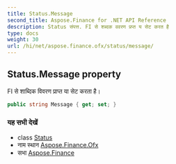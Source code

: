```yaml
---
title: Status.Message
second_title: Aspose.Finance for .NET API Reference
description: Status संपत्त. FI से शब्दक ववरण प्रप्त य सेट करत है
type: docs
weight: 30
url: /hi/net/aspose.finance.ofx/status/message/
---
```

## Status.Message property

FI से शाब्दिक विवरण प्राप्त या सेट करता है।

```csharp
public string Message { get; set; }
```

### यह सभी देखें

* class [Status](../)
* नाम स्थान [Aspose.Finance.Ofx](../../status/)
* सभा [Aspose.Finance](../../../)


